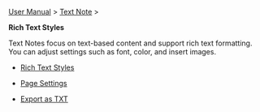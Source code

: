 [User Manual](/dragonnest/drawnote/manual/en) > [Text Note](/dragonnest/drawnote/manual/en/text_note) >

**Rich Text Styles**

Text Notes focus on text-based content and support rich text formatting. You can adjust settings such as font, color, and insert images.

- [Rich Text Styles](rich_text_style.md)

- [Page Settings](page_settings.md)

- [Export as TXT](export_as_txt.md)